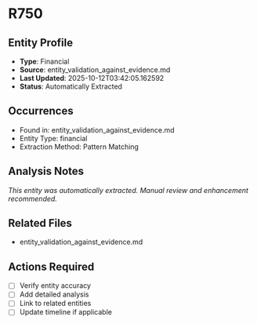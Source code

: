 # R750

## Entity Profile
- **Type**: Financial
- **Source**: entity_validation_against_evidence.md
- **Last Updated**: 2025-10-12T03:42:05.162592
- **Status**: Automatically Extracted

## Occurrences
- Found in: entity_validation_against_evidence.md
- Entity Type: financial
- Extraction Method: Pattern Matching

## Analysis Notes
*This entity was automatically extracted. Manual review and enhancement recommended.*

## Related Files
- entity_validation_against_evidence.md

## Actions Required
- [ ] Verify entity accuracy
- [ ] Add detailed analysis
- [ ] Link to related entities
- [ ] Update timeline if applicable
